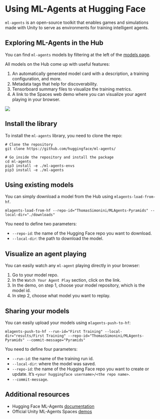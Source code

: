# Using ML-Agents at Hugging Face

`ml-agents` is an open-source toolkit that enables games and simulations made with Unity to serve as environments for training intelligent agents.

## Exploring ML-Agents in the Hub

You can find `ml-agents` models by filtering at the left of the [models page](https://huggingface.co/models?library=ml-agents).

All models on the Hub come up with useful features:
1. An automatically generated model card with a description, a training configuration, and more.
2. Metadata tags that help for discoverability.
3. Tensorboard summary files to visualize the training metrics.
4. A link to the Spaces web demo where you can visualize your agent playing in your browser.

<div class="flex justify-center">
<img src="https://huggingface.co/datasets/huggingface/documentation-images/resolve/main/hub/ml-agents-demo.gif"/>
</div>

## Install the library
To install the `ml-agents` library, you need to clone the repo:

```
# Clone the repository
git clone https://github.com/huggingface/ml-agents/

# Go inside the repository and install the package
cd ml-agents
pip3 install -e ./ml-agents-envs
pip3 install -e ./ml-agents
```

## Using existing models
You can simply download a model from the Hub using `mlagents-load-from-hf`.

```
mlagents-load-from-hf --repo-id="ThomasSimonini/MLAgents-Pyramids" --local-dir="./downloads"
```

You need to define two parameters:
- `--repo-id`: the name of the Hugging Face repo you want to download.
- `--local-dir`: the path to download the model.

## Visualize an agent playing
You can easily watch any `ml-agent` playing directly in your browser:

1. Go to your model repo.
2. In the `Watch Your Agent Play` section, click on the link.
3. In the demo, on step 1, choose your model repository, which is the model id.
4. In step 2, choose what model you want to replay.

## Sharing your models
You can easily upload your models using `mlagents-push-to-hf`:

```
mlagents-push-to-hf --run-id="First Training" --local-dir="results/First Training" --repo-id="ThomasSimonini/MLAgents-Pyramids" --commit-message="Pyramids"
```

You need to define four parameters:
- `--run-id`: the name of the training run id.
- `--local-dir`: where the model was saved.
- `--repo-id`: the name of the Hugging Face repo you want to create or update. It’s `<your huggingface username>/<the repo name>`.
- `--commit-message`.


## Additional resources

* Hugging Face ML-Agents [documentation](https://github.com/huggingface/ml-agents)
* Official Unity ML-Agents Spaces [demos](https://huggingface.co/unity)
